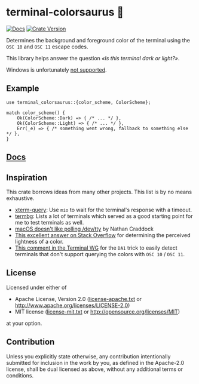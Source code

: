 # terminal-colorsaurus 🦕

[![Docs](https://img.shields.io/docsrs/terminal-colorsaurus/latest)](https://docs.rs/terminal-colorsaurus)
[![Crate Version](https://img.shields.io/crates/v/terminal-colorsaurus)](https://crates.io/crates/terminal-colorsaurus)


Determines the background and foreground color of the terminal
using the `OSC 10` and `OSC 11` escape codes.

This library helps answer the question *«Is this terminal dark or light?»*.

Windows is unfortunately [not supported](./doc/windows.md).

## Example
```rust,no_run
use terminal_colorsaurus::{color_scheme, ColorScheme};

match color_scheme() {
    Ok(ColorScheme::Dark) => { /* ... */ },
    Ok(ColorScheme::Light) => { /* ... */ },
    Err(_e) => { /* something went wrong, fallback to something else */ },
}
```

## [Docs](https://docs.rs/terminal-colorsaurus)

## Inspiration
This crate borrows ideas from many other projects. This list is by no means exhaustive.

* [xterm-query]: Use `mio` to wait for the terminal's response with a timeout.
* [termbg]: Lists a lot of terminals which served as a good starting point for me to test terminals as well.
* [macOS doesn't like polling /dev/tty][macos-dev-tty] by Nathan Craddock
* [This excellent answer on Stack Overflow][perceived-lightness] for determining the perceived lightness of a color.
* [This comment in the Terminal WG](https://gitlab.freedesktop.org/terminal-wg/specifications/-/issues/8#note_151381) for the `DA1` trick
  to easily detect terminals that don't support querying the colors with `OSC 10` / `OSC 11`.

## License
Licensed under either of

* Apache License, Version 2.0
  ([license-apache.txt](license-apache.txt) or <http://www.apache.org/licenses/LICENSE-2.0>)
* MIT license
  ([license-mit.txt](license-mit.txt) or <http://opensource.org/licenses/MIT>)

at your option.

## Contribution
Unless you explicitly state otherwise, any contribution intentionally submitted
for inclusion in the work by you, as defined in the Apache-2.0 license, shall be
dual licensed as above, without any additional terms or conditions.

[xterm-query]: https://github.com/Canop/xterm-query
[termbg]: https://github.com/dalance/termbg
[macos-dev-tty]: https://nathancraddock.com/blog/macos-dev-tty-polling/
[perceived-lightness]: https://stackoverflow.com/a/56678483

